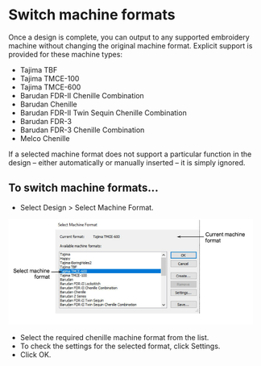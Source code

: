 # Switch machine formats

Once a design is complete, you can output to any supported embroidery machine without changing the original machine format. Explicit support is provided for these machine types:

- Tajima TBF
- Tajima TMCE-100
- Tajima TMCE-600
- Barudan FDR-II Chenille Combination
- Barudan Chenille
- Barudan FDR-II Twin Sequin Chenille Combination
- Barudan FDR-3
- Barudan FDR-3 Chenille Combination
- Melco Chenille

If a selected machine format does not support a particular function in the design – either automatically or manually inserted – it is simply ignored.

## To switch machine formats...

- Select Design > Select Machine Format.

![SelectMachineFormat.png](assets/SelectMachineFormat.png)

- Select the required chenille machine format from the list.
- To check the settings for the selected format, click Settings.
- Click OK.
